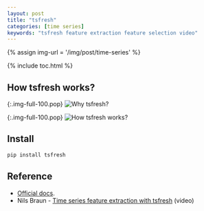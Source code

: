 ```yaml
---
layout: post
title: "tsfresh"
categories: [time series]
keywords: "tsfresh feature extraction feature selection video"
---
```


{% assign img-url = '/img/post/time-series' %}

{% include toc.html %}

## How tsfresh works?

{:.img-full-100.pop}
![Why tsfresh?]({{img-url}}/tsfresh-1.jpg)

{:.img-full-100.pop}
![How tsfresh works?]({{img-url}}/tsfresh-2.jpg)

## Install

~~~ bash
pip install tsfresh
~~~

## Reference

- [Official docs](https://tsfresh.readthedocs.io/).
- Nils Braun - [Time series feature extraction with tsfresh](https://www.youtube.com/watch?v=Fm8zcOMJ-9E) (video)
